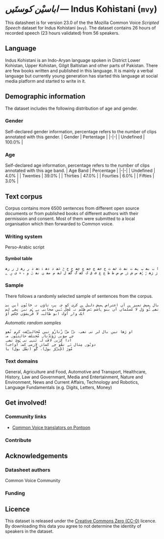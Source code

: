 # *اباسیْن کوستَیں* &mdash; Indus Kohistani (`mvy`)
This datasheet is for version 23.0 of the the Mozilla Common Voice *Scripted Speech* dataset 
for Indus Kohistani (`mvy`). The dataset contains 26 hours of recorded
speech (23 hours validated) from 56 speakers.

## Language
Indus Kohistani is an Indo-Aryan language spoken in District Lower Kohistan, Upper Kohistan, Gilgit Baltistan and other parts of Pakistan. There are few books written and published in this language. It is mainly a verbal language but currently young generation has started this language at social media platform and started to write in it.
<!-- {{LANGUAGE_DESCRIPTION}} -->
<!-- Provide a brief (1-2 paragraph) description of your language -->

## Demographic information
The dataset includes the following distribution of age and gender.
<!-- You can get a lot of the information in this section from https://analyzer.cv-toolbox.web.tr/browse -->

### Gender
Self-declared gender information, percentage refers to the number of clips annotated with this gender.
| Gender | Pertentage |
|-|-|
| Undefined | 100.0% |
<!-- {{GENDER_TABLE}} -->
<!-- @ AUTOMATICALLY GENERATED @ -->
<!-- | Gender | Frequency |
|--------|-----------|
| male, masculine | ? |
| undeclared | ? |
| female, feminine | ? | -->

### Age
Self-declared age information, percentage refers to the number of clips annotated with this age band.
| Age Band | Percentage |
|-|-|
| Undefined | 4.0% |
| Twenties | 39.0% |
| Thirties | 47.0% |
| Fourties | 6.0% |
| Fifties | 3.0% |
<!-- {{AGE_TABLE}} -->
<!-- @ AUTOMATICALLY GENERATED @ -->
<!-- | Age band | Frequency |
|----------|-----------|
| teens | ? |
| twenties | ? |
| thirties | ? |
| fourties | ? |
| fifties | ? |
   ...if other age ranges are present in your data, add rows... -->

## Text corpus
Corpus contains more 6500 sentences from different open source documents or from published books of different authors with their permission and consent. Most of them were submitted to a local organisation which then forwarded to Common voice.
<!-- {{TEXT_CORPUS_DESCRIPTION}} -->
<!-- @ OPTIONAL @ -->
<!-- An overview of the text corpus, with information such as average length (in characters and words) of validated sentences. -->

### Writing system
Perso-Arabic script
<!-- {{WRITING_SYSTEM_DESCRIPTION}} -->
<!-- @ OPTIONAL @ -->
<!-- A description of the writing system (or writing systems) used in the text corpus -->

#### Symbol table
```ا ب بھ پ پھ ت تھ ٹ ٹھ ث ج جھ چ جھ ڇ ڇھ ح خ څ څھ د دھ ڈ ڈھ ذ ر رھ ڑ ز زھ ژ ژھ ڙ ڙھ س ش ݜ ص ض ط ظ ع غ ف ق ک کھ گ گھ ل لھ م مھ ن نھ ݨ و ہ ء ی ې ے```
<!-- {{ALPHABET_TABLE}} -->
<!-- @ OPTIONAL @ -->
<!-- If the writing system is alphabetic, you can include the valid alphabet here -->

### Sample
There follows a randomly selected sample of sentences from the corpus.
```
بال ہمېش تمیز ہِن آں اعتراض ہمېش دلیل ہن کری کو ڇہ پرہ تاؤں نہ څابُون اَیں بئ تھی ݜُو وَل لا مُسلماں آں بنو ہاشم ݜس ظِلم نہ مُچِل ݜیں صحابی یے ہُم نبیؐ پشے لس اېک وار اوک ابو طالبہ لا قُریشؤں چَکس آؤ
```

*Automatic random samples*

```
او ڙھا تیں بال لر نی تھی، نہ مہ زُنازُو تیں مُخالیۡفت کرم تُھو
چے سِوَیں ژؤن٘دُناں مُختلف حالتیُوں مہ
ادا کرَیں لاقَت لہ تَنہی نی ہُوئ تھی۔
دویُوں مِثال ݜے تھُو چے کماݜ لازمی کمہۡ (واجب)
مُوڙ (چُن٘ڑ بول)، گُو (تھُل بول) یا
```
<!-- {{SENTENCES_SAMPLE}} -->

### Text domains
General, Agriculture and Food, Automotive and Transport, Healthcare, History, Law and Governmant, Media and Entertainment, Nature and Environment, News and Current Affairs, Technology and Robotics, Language Fundamentals (e.g. Digits, Letters, Money)
<!-- {{TEXT_DOMAIN_DESCRIPTION}} -->
<!-- @ OPTIONAL @ -->
<!-- What text domains are represented in the corpus? -->

## Get involved!

### Community links
* [Common Voice translators on Pontoon](https://pontoon.mozilla.org/mvy/common-voice/contributors/)

### Contribute
<!-- {{CONTRIBUTE_LINKS_LIST}} -->
<!-- Here you can include links for how to contribute to the dataset -->

## Acknowledgements

### Datasheet authors
Common Voice Community
<!-- {{DATASHEET_AUTHORS_LIST}} -->
<!-- A list in the format of: Your Name <email@email.com> -->

### Funding

<!-- {{FUNDING_DESCRIPTION}} -->
<!-- @ OPTIONAL @ -->
<!-- If you received any funding, you can include the acknowledgement here -->

## Licence
This dataset is released under the [Creative Commons Zero (CC-0)](https://creativecommons.org/public-domain/cc0/) licence. By downloading this data
you agree to not determine the identity of speakers in the dataset.